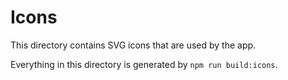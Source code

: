 # Icons

This directory contains SVG icons that are used by the app.

Everything in this directory is generated by `npm run build:icons`.